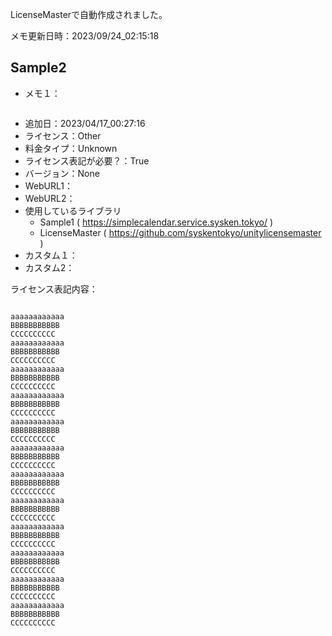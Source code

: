 LicenseMasterで自動作成されました。

メモ更新日時：2023/09/24_02:15:18

## Sample2

* メモ１：

```

```

* 追加日：2023/04/17_00:27:16
* ライセンス：Other
* 料金タイプ：Unknown
* ライセンス表記が必要？：True
* バージョン：None
* WebURL1：
* WebURL2：
* 使用しているライブラリ
  * Sample1 ( https://simplecalendar.service.sysken.tokyo/ ) 
  * LicenseMaster ( https://github.com/syskentokyo/unitylicensemaster ) 
* カスタム１：
* カスタム2：


ライセンス表記内容：

```

aaaaaaaaaaaa
BBBBBBBBBBB
CCCCCCCCCC
aaaaaaaaaaaa
BBBBBBBBBBB
CCCCCCCCCC
aaaaaaaaaaaa
BBBBBBBBBBB
CCCCCCCCCC
aaaaaaaaaaaa
BBBBBBBBBBB
CCCCCCCCCC
aaaaaaaaaaaa
BBBBBBBBBBB
CCCCCCCCCC
aaaaaaaaaaaa
BBBBBBBBBBB
CCCCCCCCCC
aaaaaaaaaaaa
BBBBBBBBBBB
CCCCCCCCCC
aaaaaaaaaaaa
BBBBBBBBBBB
CCCCCCCCCC
aaaaaaaaaaaa
BBBBBBBBBBB
CCCCCCCCCC
aaaaaaaaaaaa
BBBBBBBBBBB
CCCCCCCCCC
aaaaaaaaaaaa
BBBBBBBBBBB
CCCCCCCCCC
aaaaaaaaaaaa
BBBBBBBBBBB
CCCCCCCCCC

```

